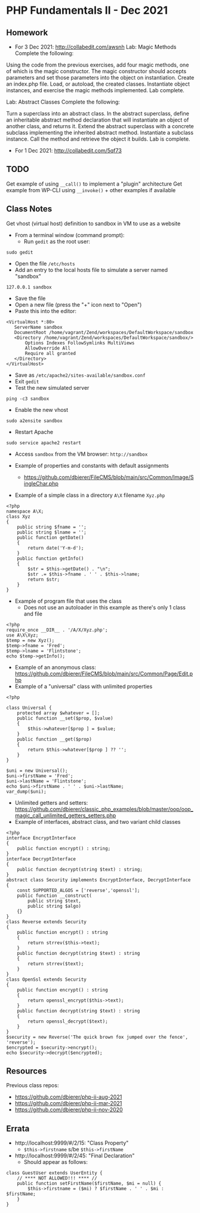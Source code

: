 # PHP Fundamentals II - Dec 2021

## Homework
* For 3 Dec 2021: http://collabedit.com/awsnh
Lab: Magic Methods
Complete the following:

Using the code from the previous exercises, add four magic methods, one of which is the magic constructor.
The magic constructor should accepts parameters and set those parameters into the object on instantiation.
Create an index.php file.
Load, or autoload, the created classes.
Instantiate object instances, and exercise the magic methods implemented.
Lab complete.


Lab: Abstract Classes
Complete the following:

Turn a superclass into an abstract class.
In the abstract superclass, define an inheritable abstract method declaration that will instantiate an object of another class, and returns it.
Extend the abstract superclass with a concrete subclass implementing the inherited abstract method.
Instantiate a subclass instance.
Call the method and retrieve the object it builds.
Lab is complete.


* For 1 Dec 2021: http://collabedit.com/5qf73

## TODO
Get example of using `__call()` to implement a "plugin" architecture
Get example from WP-CLI using `__invoke()` + other examples if available

## Class Notes
Get vhost (virtual host) definition to sandbox in VM to use as a website
* From a terminal window (command prompt):
  * Run `gedit` as the root user:
```
sudo gedit
```
  * Open the file `/etc/hosts`
  * Add an entry to the local hosts file to simulate a server named "sandbox"
```
127.0.0.1 sandbox
```
  * Save the file
  * Open a new file (press the "+" icon next to "Open")
  * Paste this into the editor:
```
<VirtualHost *:80>
   ServerName sandbox
   DocumentRoot /home/vagrant/Zend/workspaces/DefaultWorkspace/sandbox
   <Directory /home/vagrant/Zend/workspaces/DefaultWorkspace/sandbox/>
       Options Indexes FollowSymlinks MultiViews
       AllowOverride All
       Require all granted
   </Directory>
</VirtualHost>
```
  * Save as `/etc/apache2/sites-available/sandbox.conf`
  * Exit `gedit`
  * Test the new simulated server
```
ping -c3 sandbox
```
  * Enable the new vhost
```
sudo a2ensite sandbox
```
  * Restart Apache
```
sudo service apache2 restart
```
  * Access `sandbox` from the VM browser: `http://sandbox`

* Example of properties and constants with default assignments
  * https://github.com/dbierer/FileCMS/blob/main/src/Common/Image/SingleChar.php
* Example of a simple class in a directory `A\X` filename `Xyz.php`
```
<?php
namespace A\X;
class Xyz
{
	public string $fname = '';
	public string $lname = '';
	public function getDate()
	{
		return date('Y-m-d');
	}
	public function getInfo()
	{
		$str = $this->getDate() . "\n";
		$str .= $this->fname . ' ' . $this->lname;
		return $str;
	}
}
```
* Example of program file that uses the class
  * Does not use an autoloader in this example as there's only 1 class and file
```
<?php
require_once __DIR__ . '/A/X/Xyz.php';
use A\X\Xyz;
$temp = new Xyz();
$temp->fname = 'Fred';
$temp->lname = 'Flintstone';
echo $temp->getInfo();
```
* Example of an anonymous class: https://github.com/dbierer/FileCMS/blob/main/src/Common/Page/Edit.php
* Example of a "universal" class with unlimited properties
```
<?php

class Universal {
	protected array $whatever = [];
    public function __set($prop, $value)
    {
		$this->whatever[$prop ] = $value;
    }
    public function __get($prop)
    {
		return $this->whatever[$prop ] ?? '';
    }
}

$uni = new Universal();
$uni->firstName = 'Fred';
$uni->lastName = 'Flintstone';
echo $uni->firstName . ' ' . $uni->lastName;
var_dump($uni);
```
* Unlimited getters and setters: https://github.com/dbierer/classic_php_examples/blob/master/oop/oop_magic_call_unlimited_getters_setters.php
* Example of interfaces, abstract class, and two variant child classes
```
<?php
interface EncryptInterface
{
	public function encrypt() : string;
}
interface DecryptInterface
{
	public function decrypt(string $text) : string;
}
abstract class Security implements EncryptInterface, DecryptInterface
{
	const SUPPORTED_ALGOS = ['reverse','openssl'];
	public function __construct(
		public string $text,
		public string $algo)
	{}
}
class Reverse extends Security
{
	public function encrypt() : string
	{
		return strrev($this->text);
	}
	public function decrypt(string $text) : string
	{
		return strrev($text);
	}
}
class OpenSsl extends Security
{
	public function encrypt() : string
	{
		return openssl_encrypt($this->text);
	}
	public function decrypt(string $text) : string
	{
		return openssl_decrypt($text);
	}
}
$security = new Reverse('The quick brown fox jumped over the fence', 'reverse');
$encrypted = $security->encrypt();
echo $security->decrypt($encrypted);

```
## Resources
Previous class repos:
* https://github.com/dbierer/php-ii-aug-2021
* https://github.com/dbierer/php-ii-mar-2021
* https://github.com/dbierer/php-ii-nov-2020


## Errata
* http://localhost:9999/#/2/15: "Class Property"
  * `$this->firstname` s/be `$this->firstName`
* http://localhost:9999/#/2/45: "Final Declaration"
  * Should appear as follows:
```
class GuestUser extends UserEntity {
    // **** NOT ALLOWED!!! **** //
    public function setFirstName($firstName, $mi = null) {
        $this->firstname = ($mi) ? $firstName . ' ' . $mi : $firstName;
    }
}
```
